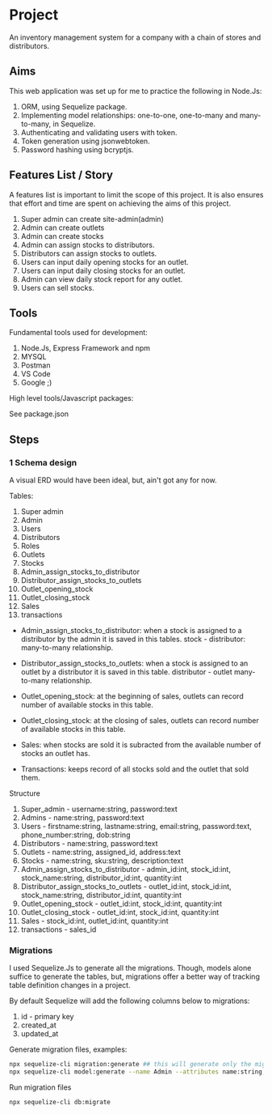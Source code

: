 # Project

An inventory management system for a company with a chain of stores and distributors. 

## Aims

This web application was set up for me to practice the following in Node.Js:

1. ORM, using Sequelize package.
2. Implementing model relationships: one-to-one, one-to-many and many-to-many, in Sequelize.
3. Authenticating and validating users with token.
4. Token generation using jsonwebtoken.
5. Password hashing using bcryptjs.

## Features List / Story

A features list is important to limit the scope of this project. 
It is also ensures that effort and time are spent on achieving the aims of this project.

1. Super admin can create site-admin(admin)
2. Admin can create outlets
3. Admin can create stocks
4. Admin can assign stocks to distributors.
5. Distributors can assign stocks to outlets.
6. Users can input daily opening stocks for an outlet.
7. Users can input daily closing stocks for an outlet.
8. Admin can view daily stock report for any outlet.
9. Users can sell stocks.

## Tools

Fundamental tools used for development:

1. Node.Js, Express Framework and npm
2. MYSQL
3. Postman
4. VS Code
5. Google ;)

High level tools/Javascript packages:

See package.json

## Steps

### 1 Schema design

A visual ERD would have been ideal, but, ain't got any for now.

Tables:

1. Super admin
2. Admin
3. Users
4. Distributors
5. Roles
6. Outlets
7. Stocks
8. Admin_assign_stocks_to_distributor
9. Distributor_assign_stocks_to_outlets
10. Outlet_opening_stock
11. Outlet_closing_stock
12. Sales
13. transactions

* Admin_assign_stocks_to_distributor: when a stock is assigned to a distributor by the admin it is saved in this tables. stock - distributor: many-to-many relationship.

* Distributor_assign_stocks_to_outlets: when a stock is assigned to an outlet by a distributor it is saved in this table. distributor - outlet many-to-many relationship.

* Outlet_opening_stock: at the beginning of sales, outlets can record number of available stocks in this table. 

* Outlet_closing_stock: at the closing of sales, outlets can record number of available stocks in this table. 

* Sales: when stocks are sold it is subracted from the available number of stocks an outlet has.

* Transactions: keeps record of all stocks sold and the outlet that sold them.

Structure

1. Super_admin - username:string, password:text
2. Admins - name:string, password:text
3. Users - firstname:string, lastname:string, email:string, password:text, phone_number:string, dob:string
4. Distributors - name:string, password:text
5. Outlets -  name:string, assigned_id, address:text
6. Stocks - name:string, sku:string, description:text
7. Admin_assign_stocks_to_distributor - admin_id:int, stock_id:int, stock_name:string, distributor_id:int, quantity:int
8. Distributor_assign_stocks_to_outlets - outlet_id:int, stock_id:int, stock_name:string, distributor_id:int, quantity:int
9. Outlet_opening_stock - outlet_id:int, stock_id:int, quantity:int
10. Outlet_closing_stock - outlet_id:int, stock_id:int, quantity:int
11. Sales - stock_id:int, outlet_id:int, quantity:int
12. transactions - sales_id

### Migrations

I used Sequelize.Js to generate all the migrations. Though, models alone suffice to generate the tables, but, migrations offer a better way of tracking table definition changes in a project.

By default Sequelize will add the following columns below to migrations:

1. id - primary key
2. created_at
3. updated_at

Generate migration files, examples:

```bash
npx sequelize-cli migration:generate ## this will generate only the migration file without a model
npx sequelize-cli model:generate --name Admin --attributes name:string,password:text ## this will generate the migration file and a model.
```

Run migration files

`npx sequelize-cli db:migrate`
